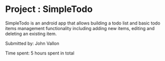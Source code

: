 
# Project : SimpleTodo

SimpleTodo is an android app that allows building a todo list and basic todo items management functionality including adding new items, editing and deleting an existing item.

Submitted by: John Vallon

Time spent: 5 hours spent in total
